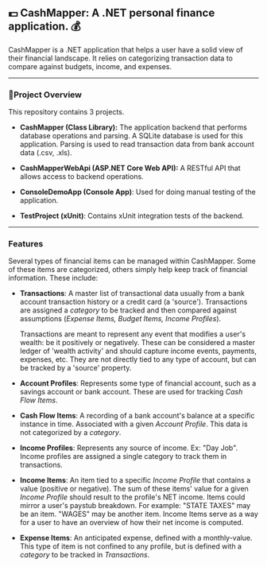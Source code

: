 ## :dollar: CashMapper:  A .NET personal finance application. :moneybag:
CashMapper is a .NET application that helps a user have a solid
view of their financial landscape. It relies on categorizing transaction data
to compare against budgets, income, and expenses. 
___
### :notebook:Project Overview
This repository contains 3 projects.
- **CashMapper (Class Library):** The application backend that performs database operations
    and parsing. A SQLite database is used for this application. Parsing is used
    to read transaction data from bank account data (.csv, .xls).

- **CashMapperWebApi (ASP.NET Core Web API):** A RESTful API that allows access to backend operations.
- **ConsoleDemoApp (Console App)**: Used for doing manual testing of the application.
- **TestProject (xUnit)**: Contains xUnit integration tests of the backend. 
___

### Features
Several types of financial items can be managed within CashMapper. Some of these items
are categorized, others simply help keep track of financial information. These include:

- **Transactions**: A master list of transactional data usually from a bank account transaction
   history or a credit card (a 'source'). Transactions are assigned a *category* to be tracked and
   then compared against assumptions (*Expense Items, Budget Items, Income Profiles*).

   Transactions are meant to represent any event that modifies a user's wealth: be it positively or negatively.
   These can be considered a master ledger of 'wealth activity' and should capture income events,
   payments, expenses, etc. 
   They are not directly tied to any type of account, but can be tracked by a 'source' property.

- **Account Profiles**: Represents some type of financial account, such as a savings account or bank account.
    These are used for tracking *Cash Flow Items*.

- **Cash Flow Items**: A recording of a bank account's balance at a specific instance in time. Associated
    with a given *Account Profile*. This data is not categorized by a *category*.

- **Income Profiles**: Represents any source of income. Ex: "Day Job".
     Income profiles are assigned a single category to track them in transactions. 

- **Income Items**: An item tied to a specific *Income Profile* that contains a value (positive or negative).
    The sum of these items' value for a given *Income Profile* should result to the profile's NET income. 
    Items could mirror a user's paystub breakdown. 
    For example: "STATE TAXES" may be an item. "WAGES" may be another item. Income Items serve as a way
    for a user to have an overview of how their net income is computed.

- **Expense Items**: An anticipated expense, defined with a monthly-value. 
    This type of item is not confined to any profile, but is defined with a *category* 
    to be tracked in *Transactions*.


   
